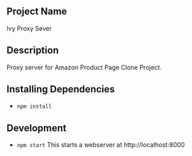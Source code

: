 ## Project Name

Ivy Proxy Sever

## Description

Proxy server for Amazon Product Page Clone Project. 

## Installing Dependencies

* `npm install`

## Development

* `npm start`
This starts a webserver at http://localhost:8000